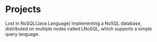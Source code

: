 # Projects
Lost in NoSQL(Java Language)
Implementing a NoSQL database, distributed on multiple nodes called LNoSQL, which supports a simple query language.
